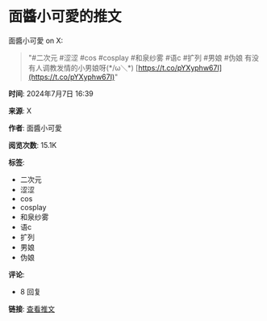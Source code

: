 # 面醬小可愛的推文

面醬小可愛 on X:

> "#二次元 #涩涩 #cos #cosplay #和泉纱雾 #语c #扩列 #男娘 #伪娘 有没有人调教发情的小男娘呀(\*/ω＼\*) [https://t.co/pYXyphw67I](https://t.co/pYXyphw67I)"

**时间**: 2024年7月7日 16:39

**来源**: X

**作者**: 面醬小可愛

**阅览次数**: 15.1K

**标签**: 
- 二次元
- 涩涩
- cos
- cosplay
- 和泉纱雾
- 语c
- 扩列
- 男娘
- 伪娘

**评论**: 
- 8 回复

**链接**: [查看推文](https://x.com/mlqj32/status/1809990733467955214)